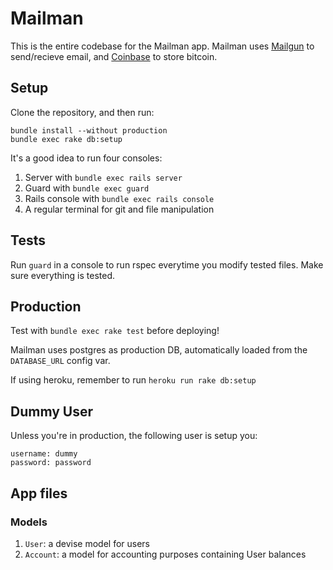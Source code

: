 # Mailman

This is the entire codebase for the Mailman app. Mailman uses [Mailgun](http://mailgun.com) to send/recieve email, and [Coinbase](http://coinbase.com) to store bitcoin.

## Setup

Clone the repository, and then run:  

```
bundle install --without production
bundle exec rake db:setup
```

It's a good idea to run four consoles:

1. Server with `bundle exec rails server`
2. Guard with `bundle exec guard`
3. Rails console with `bundle exec rails console`
4. A regular terminal for git and file manipulation

## Tests

Run `guard` in a console to run rspec everytime you modify tested files. Make sure everything is tested.

## Production

Test with `bundle exec rake test` before deploying!

Mailman uses postgres as production DB, automatically loaded from the `DATABASE_URL` config var.

If using heroku, remember to run `heroku run rake db:setup`

## Dummy User

Unless you're in production, the following user is setup you:

```
username: dummy
password: password
```

## App files

### Models

1. `User`: a devise model for users
2. `Account`: a model for accounting purposes containing User balances
